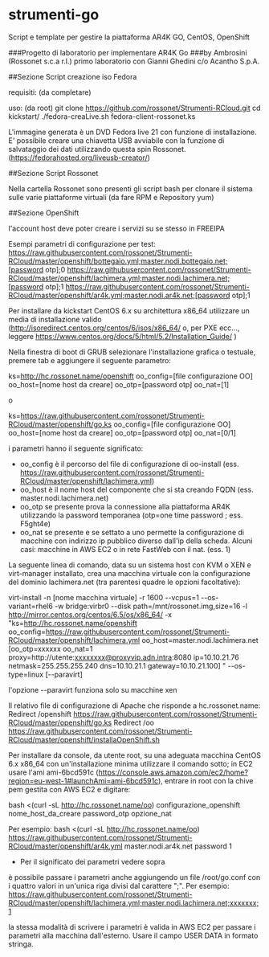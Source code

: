 # strumenti-go

Script e template per gestire la piattaforma AR4K GO, CentOS, OpenShift

###Progetto di laboratorio per implementare AR4K Go
###by Ambrosini (Rossonet s.c.a r.l.)
primo laboratorio con Gianni Ghedini c/o Acantho S.p.A.

##Sezione Script creazione iso Fedora

requisiti: (da completare)

uso:
(da root)
git clone https://github.com/rossonet/Strumenti-RCloud.git
cd kickstart/
./fedora-creaLive.sh fedora-client-rossonet.ks

L'immagine generata è un DVD Fedora live 21 con funzione di installazione.
E' possibile creare una chiavetta USB avviabile con la funzione di salvataggio dei dati utilizzando questa spin Rossonet. (https://fedorahosted.org/liveusb-creator/)

##Sezione Script Rossonet 

Nella cartella Rossonet sono presenti gli script bash per clonare il sistema sulle varie piattaforme virtuali
(da fare RPM e Repository yum)


##Sezione OpenShift

l'account host deve poter creare i servizi su se stesso in FREEIPA

Esempi parametri di configurazione per test:
https://raw.githubusercontent.com/rossonet/Strumenti-RCloud/master/openshift/bottegaio.yml;master.nodi.bottegaio.net;[password otp];0
https://raw.githubusercontent.com/rossonet/Strumenti-RCloud/master/openshift/lachimera.yml;master.nodi.lachimera.net;[password otp];1
https://raw.githubusercontent.com/rossonet/Strumenti-RCloud/master/openshift/ar4k.yml;master.nodi.ar4k.net;[password otp];1

Per installare da kickstart CentOS 6.x su architettura x86_64 utilizzare un media di installazione valido (http://isoredirect.centos.org/centos/6/isos/x86_64/ o, per PXE ecc..., leggere https://www.centos.org/docs/5/html/5.2/Installation_Guide/ )

Nella finestra di boot di GRUB selezionare l'installazione grafica o testuale, premere tab e aggiungere il seguente parametro:

ks=http://hc.rossonet.name/openshift oo_config=[file configurazione OO] oo_host=[nome host da creare] oo_otp=[password otp] oo_nat=[1]

o

ks=https://raw.githubusercontent.com/rossonet/Strumenti-RCloud/master/openshift/go.ks oo_config=[file configurazione OO] oo_host=[nome host da creare] oo_otp=[password otp] oo_nat=[0/1]

i parametri hanno il seguente significato:
- oo_config è il percorso del file di configurazione di oo-install (ess. https://raw.githubusercontent.com/rossonet/Strumenti-RCloud/master/openshift/lachimera.yml)
- oo_host è il nome host del componente che si sta creando FQDN (ess. master.nodi.lachimera.net)
- oo_otp se presente prova la connessione alla piattaforma AR4K utilizzando la password temporanea (otp=one time password ; ess. F5ght4e)
- oo_nat se presente e se settato a uno permette la configurazione di macchine con indirizzo ip pubblico diverso dall'ip della scheda. Alcuni casi: macchine in AWS EC2 o in rete FastWeb con il nat. (ess. 1)  

La seguente linea di comando, data su un sistema host con KVM o XEN e virt-manager installato, crea una macchina virtuale con la configurazione del dominio lachimera.net (tra parentesi quadre le opzioni facoltative):

virt-install -n [nome macchina virtuale] -r 1600 --vcpus=1 --os-variant=rhel6 -w bridge:virbr0 --disk path=/mnt/rossonet.img,size=16 -l http://mirror.centos.org/centos/6.5/os/x86_64/ -x "ks=http://hc.rossonet.name/openshift oo_config=https://raw.githubusercontent.com/rossonet/Strumenti-RCloud/master/openshift/lachimera.yml oo_host=master.nodi.lachimera.net [oo_otp=xxxxxx oo_nat=1 proxy=http://utente:xxxxxxxx@proxyvip.adn.intra:8080 ip=10.10.21.76 netmask=255.255.255.240 dns=10.10.21.1 gateway=10.10.21.100] " --os-type=linux [--paravirt]

l'opzione --paravirt funziona solo su macchine xen

Il relativo file di configurazione di Apache che risponde a hc.rossonet.name:
Redirect /openshift https://raw.githubusercontent.com/rossonet/Strumenti-RCloud/master/openshift/go.ks
Redirect /oo https://raw.githubusercontent.com/rossonet/Strumenti-RCloud/master/openshift/installaOpenShift.sh


Per installare da console, da utente root, su una adeguata macchina CentOS 6.x x86_64 con un'installazione minima utilizzare il comando sotto; in EC2 usare l'ami ami-6bcd591c (https://console.aws.amazon.com/ec2/home?region=eu-west-1#launchAmi=ami-6bcd591c), entrare in root con la chive pem gestita con AWS EC2 e digitare: 

bash <(curl -sL http://hc.rossonet.name/oo) configurazione_openshift nome_host_da_creare password_otp opzione_nat

Per esempio:
bash <(curl -sL http://hc.rossonet.name/oo) https://raw.githubusercontent.com/rossonet/Strumenti-RCloud/master/openshift/ar4k.yml master.nodi.ar4k.net password 1

- Per il significato dei parametri vedere sopra

è possibile passare i parametri anche aggiungendo un file /root/go.conf con i quattro valori in un'unica riga divisi dal carattere ";". Per esempio:
https://raw.githubusercontent.com/rossonet/Strumenti-RCloud/master/openshift/lachimera.yml;master.nodi.lachimera.net;xxxxxxx;1

la stessa modalità di scrivere i parametri è valida in AWS EC2 per passare i parametri alla macchina dall'esterno. Usare il campo USER DATA in formato stringa. 
